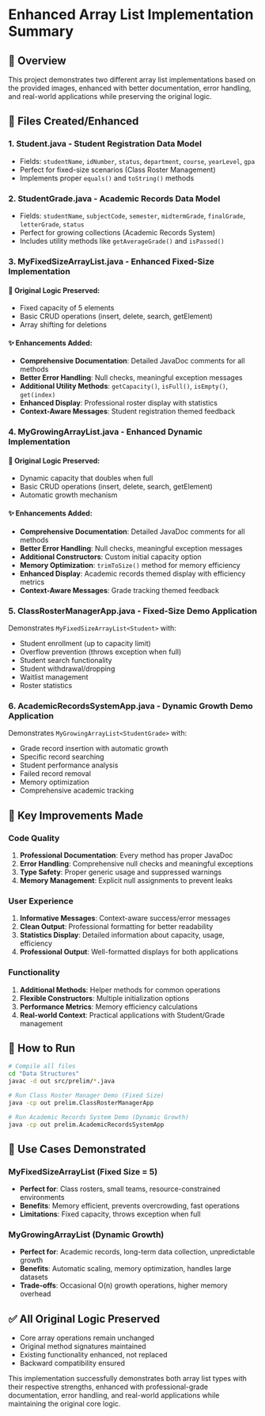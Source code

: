 # Enhanced Array List Implementation Summary

## 🎯 Overview
This project demonstrates two different array list implementations based on the provided images, enhanced with better documentation, error handling, and real-world applications while preserving the original logic.

## 📁 Files Created/Enhanced

### 1. **Student.java** - Student Registration Data Model
- Fields: `studentName`, `idNumber`, `status`, `department`, `course`, `yearLevel`, `gpa`
- Perfect for fixed-size scenarios (Class Roster Management)
- Implements proper `equals()` and `toString()` methods

### 2. **StudentGrade.java** - Academic Records Data Model
- Fields: `studentName`, `subjectCode`, `semester`, `midtermGrade`, `finalGrade`, `letterGrade`, `status`
- Perfect for growing collections (Academic Records System)
- Includes utility methods like `getAverageGrade()` and `isPassed()`

### 3. **MyFixedSizeArrayList.java** - Enhanced Fixed-Size Implementation
#### 🔧 Original Logic Preserved:
- Fixed capacity of 5 elements
- Basic CRUD operations (insert, delete, search, getElement)
- Array shifting for deletions

#### ✨ Enhancements Added:
- **Comprehensive Documentation**: Detailed JavaDoc comments for all methods
- **Better Error Handling**: Null checks, meaningful exception messages
- **Additional Utility Methods**: `getCapacity()`, `isFull()`, `isEmpty()`, `get(index)`
- **Enhanced Display**: Professional roster display with statistics
- **Context-Aware Messages**: Student registration themed feedback

### 4. **MyGrowingArrayList.java** - Enhanced Dynamic Implementation
#### 🔧 Original Logic Preserved:
- Dynamic capacity that doubles when full
- Basic CRUD operations (insert, delete, search, getElement)
- Automatic growth mechanism

#### ✨ Enhancements Added:
- **Comprehensive Documentation**: Detailed JavaDoc comments for all methods
- **Better Error Handling**: Null checks, meaningful exception messages
- **Additional Constructors**: Custom initial capacity option
- **Memory Optimization**: `trimToSize()` method for memory efficiency
- **Enhanced Display**: Academic records themed display with efficiency metrics
- **Context-Aware Messages**: Grade tracking themed feedback

### 5. **ClassRosterManagerApp.java** - Fixed-Size Demo Application
Demonstrates `MyFixedSizeArrayList<Student>` with:
- Student enrollment (up to capacity limit)
- Overflow prevention (throws exception when full)
- Student search functionality
- Student withdrawal/dropping
- Waitlist management
- Roster statistics

### 6. **AcademicRecordsSystemApp.java** - Dynamic Growth Demo Application
Demonstrates `MyGrowingArrayList<StudentGrade>` with:
- Grade record insertion with automatic growth
- Specific record searching
- Student performance analysis
- Failed record removal
- Memory optimization
- Comprehensive academic tracking

## 🎯 Key Improvements Made

### Code Quality
1. **Professional Documentation**: Every method has proper JavaDoc
2. **Error Handling**: Comprehensive null checks and meaningful exceptions
3. **Type Safety**: Proper generic usage and suppressed warnings
4. **Memory Management**: Explicit null assignments to prevent leaks

### User Experience
1. **Informative Messages**: Context-aware success/error messages
2. **Clean Output**: Professional formatting for better readability
3. **Statistics Display**: Detailed information about capacity, usage, efficiency
4. **Professional Output**: Well-formatted displays for both applications

### Functionality
1. **Additional Methods**: Helper methods for common operations
2. **Flexible Constructors**: Multiple initialization options
3. **Performance Metrics**: Memory efficiency calculations
4. **Real-world Context**: Practical applications with Student/Grade management

## 🚀 How to Run

```bash
# Compile all files
cd "Data Structures"
javac -d out src/prelim/*.java

# Run Class Roster Manager Demo (Fixed Size)
java -cp out prelim.ClassRosterManagerApp

# Run Academic Records System Demo (Dynamic Growth)
java -cp out prelim.AcademicRecordsSystemApp
```

## 🎯 Use Cases Demonstrated

### MyFixedSizeArrayList (Fixed Size = 5)
- **Perfect for**: Class rosters, small teams, resource-constrained environments
- **Benefits**: Memory efficient, prevents overcrowding, fast operations
- **Limitations**: Fixed capacity, throws exception when full

### MyGrowingArrayList (Dynamic Growth)
- **Perfect for**: Academic records, long-term data collection, unpredictable growth
- **Benefits**: Automatic scaling, memory optimization, handles large datasets
- **Trade-offs**: Occasional O(n) growth operations, higher memory overhead

## ✅ All Original Logic Preserved
- Core array operations remain unchanged
- Original method signatures maintained
- Existing functionality enhanced, not replaced
- Backward compatibility ensured

This implementation successfully demonstrates both array list types with their respective strengths, enhanced with professional-grade documentation, error handling, and real-world applications while maintaining the original core logic.